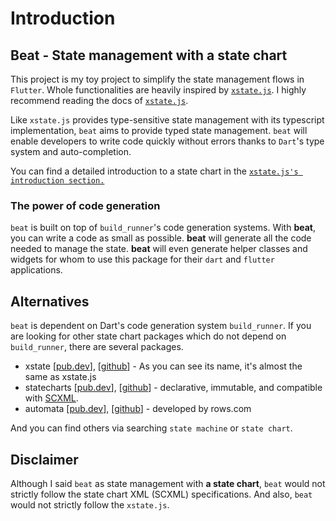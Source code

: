 # Introduction

## Beat - State management with a state chart

This project is my toy project to simplify the state management flows in `Flutter`. Whole functionalities are heavily inspired by [`xstate.js`](https://xstate.js.org/docs/). I highly recommend reading the docs of [`xstate.js`](https://xstate.js.org/docs/).&#x20;

Like `xstate.js` provides type-sensitive state management with its typescript implementation, `beat` aims to provide typed state management. `beat` will enable developers to write code quickly without errors thanks to `Dart`'s type system and auto-completion.&#x20;

You can find a detailed introduction to a state chart in the [`xstate.js's introduction section.`](https://xstate.js.org/docs/guides/introduction-to-state-machines-and-statecharts/#states)

### The power of code generation

`beat` is built on top of `build_runner`'s code generation systems. With **beat**, you can write a code as small as possible. **beat** will generate all the code needed to manage the state. **beat** will even generate helper classes and widgets for whom to use this package for their `dart` and `flutter` applications.&#x20;

## Alternatives

`beat` is dependent on Dart's code generation system `build_runner`. If you are looking for other state chart packages which do not depend on `build_runner`, there are several packages.

* xstate \[[pub.dev](https://pub.dev/packages/xstate)], \[[github](https://github.com/sahandevs/xstate.dart)] - As you can see its name, it's almost the same as xstate.js
* statecharts \[[pub.dev](https://pub.dev/packages/statecharts)], \[[github](https://github.com/sarahec/statecharts)] - declarative, immutable, and compatible with [SCXML](https://www.w3.org/TR/scxml/).
* automata \[[pub.dev](https://pub.dev/packages/automata)], \[[github](https://github.com/rows/automata)] - developed by rows.com

And you can find others via searching `state machine` or `state chart`.

## Disclaimer

Although I said `beat` as state management with **a state chart**, `beat` would not strictly follow the state chart XML (SCXML) specifications. And also, `beat` would not strictly follow the `xstate.js`.
